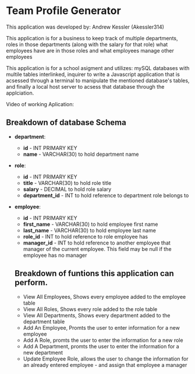 # Team Profile Generator
This application was developed by: Andrew Kessler (Akessler314)

This application is for a business to keep track of multiple departments, roles in those departments (along with the salary for that role) what employees have are in those roles and what employees manage other employees 

This application is for a school asigment and utilizes: mySQL databases with multile tables interlinked, inquirer to write a Javascript application that is acsessed through a terminal to manipulate the mentioned database's tables, and finally a local host server to acsess that database through the applciation.  

Video of working Aplication: 

## Breakdown of database Schema 

* **department**:

  * **id** - INT PRIMARY KEY
  * **name** - VARCHAR(30) to hold department name

* **role**:

  * **id** - INT PRIMARY KEY
  * **title** -  VARCHAR(30) to hold role title
  * **salary** -  DECIMAL to hold role salary
  * **department_id** -  INT to hold reference to department role belongs to

* **employee**:

  * **id** - INT PRIMARY KEY
  * **first_name** - VARCHAR(30) to hold employee first name
  * **last_name** - VARCHAR(30) to hold employee last name
  * **role_id** - INT to hold reference to role employee has
  * **manager_id** - INT to hold reference to another employee that manager of the current employee. This field may be null if the employee has no manager
  
  ## Breakdown of funtions this application can perform. 

   * View All Employees, Shows every employee added to the employee table 
   * View All Roles, Shows every role added to the role table 
   * View All Departments, Shows every department added to the department table 
   * Add An Employee, Promts the user to enter information for a new employee 
   * Add A Role, promts the user to enter the information for a new role 
   * Add A Department, promts the user to enter the information for a new department 
   * Update Employee Role, allows the user to change the information for an already entered employee - and assign that employee a manager 

